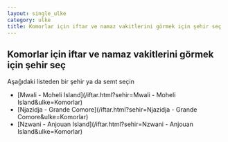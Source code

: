 ```yaml
---
layout: single_ulke
category: ulke
title: Komorlar için iftar ve namaz vakitlerini görmek için şehir seç
---
```



## Komorlar için iftar ve namaz vakitlerini görmek için şehir seç

Aşağıdaki listeden bir şehir ya da semt seçin


* [Mwali - Moheli Island](/iftar.html?sehir=Mwali - Moheli Island&ulke=Komorlar)
* [Njazidja - Grande Comore](/iftar.html?sehir=Njazidja - Grande Comore&ulke=Komorlar)
* [Nzwani - Anjouan Island](/iftar.html?sehir=Nzwani - Anjouan Island&ulke=Komorlar)
